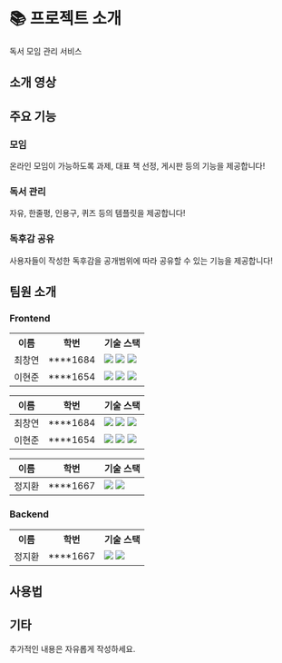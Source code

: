 # 📚 프로젝트 소개

독서 모임 관리 서비스

## 소개 영상

## 주요 기능

### 모임
온라인 모임이 가능하도록 과제, 대표 책 선정, 게시판 등의 기능을 제공합니다!
<br>

### 독서 관리
자유, 한줄평, 인용구, 퀴즈 등의 템플릿을 제공합니다!
<br>

### 독후감 공유
사용자들이 작성한 독후감을 공개범위에 따라 공유할 수 있는 기능을 제공합니다!
<br>

## 팀원 소개
### Frontend
<table>
    <tr>
        <th>이름</th>
        <th>학번</th>
        <th>기술 스택</th>
    </tr>
    <tr>
        <td valign = "middle">최창연</td>
        <td>****1684</td>
        <td><img src="https://img.shields.io/badge/Flutter-%2302569B.svg?style=for-the-badge&logo=Flutter&logoColor=white"> <img src="https://img.shields.io/badge/Android-3DDC84?style=for-the-badge&logo=android&logoColor=white"> <img src="https://img.shields.io/badge/iOS-000000?style=for-the-badge&logo=ios&logoColor=white"></td>
    </tr>
    <tr>
        <td valign = "middle">이현준</td>
        <td>****1654</td>
        <td><img src="https://img.shields.io/badge/Flutter-%2302569B.svg?style=for-the-badge&logo=Flutter&logoColor=white"> <img src="https://img.shields.io/badge/Android-3DDC84?style=for-the-badge&logo=android&logoColor=white"> <img src="https://img.shields.io/badge/iOS-000000?style=for-the-badge&logo=ios&logoColor=white"></td>
    </tr>
</table>


| 이름 | 학번 | 기술 스택 |
| --- | --- | --- |
| 최창연 | ****1684 | <img src="https://img.shields.io/badge/Flutter-%2302569B.svg?style=for-the-badge&logo=Flutter&logoColor=white"> <img src="https://img.shields.io/badge/Android-3DDC84?style=for-the-badge&logo=android&logoColor=white"> <img src="https://img.shields.io/badge/iOS-000000?style=for-the-badge&logo=ios&logoColor=white"> |
| 이현준 | ****1654 | <img src="https://img.shields.io/badge/Flutter-%2302569B.svg?style=for-the-badge&logo=Flutter&logoColor=white"> <img src="https://img.shields.io/badge/Android-3DDC84?style=for-the-badge&logo=android&logoColor=white"> <img src="https://img.shields.io/badge/iOS-000000?style=for-the-badge&logo=ios&logoColor=white"> |

| 이름 | 학번 | 기술 스택 |
| --- | --- | --- |
| 정지환 | ****1667 | <img src="https://img.shields.io/badge/spring-%236DB33F.svg?style=for-the-badge&logo=spring&logoColor=white"> <img src="https://img.shields.io/badge/mysql-4479A1.svg?style=for-the-badge&logo=mysql&logoColor=white"> |

### Backend
<table>
    <tr>
        <th>이름</th>
        <th>학번</th>
        <th>기술 스택</th>
    </tr>
    <tr>
        <td valign = middle>정지환</td>
        <td>****1667</td>
        <td><img src="https://img.shields.io/badge/spring-%236DB33F.svg?style=for-the-badge&logo=spring&logoColor=white"> 
            <img src="https://img.shields.io/badge/mysql-4479A1.svg?style=for-the-badge&logo=mysql&logoColor=white"></td>
    </tr>
</table>


## 사용법

## 기타
추가적인 내용은 자유롭게 작성하세요.